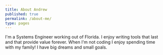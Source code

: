 ```yaml
---
title: About Andrew
published: true
permalink: /about-me/
type: pages
---
```


I'm a Systems Engineer working out of Florida. I enjoy writing tools that last and that provide value forever. When I'm not coding I enjoy spending time with my family! I have big dreams and small goals.

